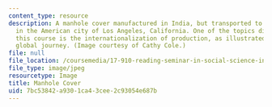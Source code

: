 ```yaml
---
content_type: resource
description: A manhole cover manufactured in India, but transported to and installed
  in the American city of Los Angeles, California. One of the topics discussed in
  this course is the internationalization of production, as illustrated by the manhole's
  global journey. (Image courtesy of Cathy Cole.)
file: null
file_location: /coursemedia/17-910-reading-seminar-in-social-science-international-political-economy-fall-2006/7bc53842a9301ca43cee2c93054e687b_17-910f06.jpg
file_type: image/jpeg
resourcetype: Image
title: Manhole Cover
uid: 7bc53842-a930-1ca4-3cee-2c93054e687b
---
```

